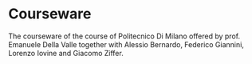 # Courseware
The courseware of the course of Politecnico Di Milano offered by prof. Emanuele Della Valle together with Alessio Bernardo, Federico Giannini, Lorenzo Iovine and Giacomo Ziffer.
